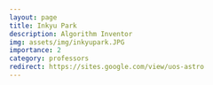 ```yaml
---
layout: page
title: Inkyu Park
description: Algorithm Inventor
img: assets/img/inkyupark.JPG
importance: 2
category: professors
redirect: https://sites.google.com/view/uos-astro
---
```

